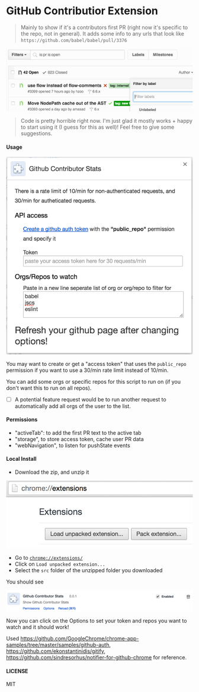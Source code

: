 # GitHub Contributior Extension

> Mainly to show if it's a contributors first PR (right now it's specific to the repo, not in general). It adds some info to any urls that look like `https://github.com/babel/babel/pull/3376`

![](firstpr.gif)

> Code is pretty horrible right now.
> I'm just glad it mostly works + happy to start using it (I guess for this as well)!
> Feel free to give some suggestions.

#### Usage

![](options.png)

You may want to create or get a "access token" that uses the `public_repo` permission if you want to use a 30/min rate limit instead of 10/min.

You can add some orgs or specific repos for this script to run on (if you don't want this to run on all repos).
- [ ] A potential feature request would be to run another request to automatically add all orgs of the user to the list.

#### Permissions
- "activeTab": to add the first PR text to the active tab
- "storage", to store access token, cache user PR data
- "webNavigation", to listen for pushState events

#### Local Install
- Download the zip, and unzip it

![](load-extension.png)

- Go to [`chrome://extensions/`](chrome://extensions/)
- Click on `Load unpacked extension...`
- Select the `src` folder of the unzipped folder you downloaded

You should see

![](chrome-entry.png)

Now you can click on the Options to set your token and repos you want to watch and it should work!

Used https://github.com/GoogleChrome/chrome-app-samples/tree/master/samples/github-auth, https://github.com/ekonstantinidis/gitify, https://github.com/sindresorhus/notifier-for-github-chrome for reference.

#### LICENSE
MIT

